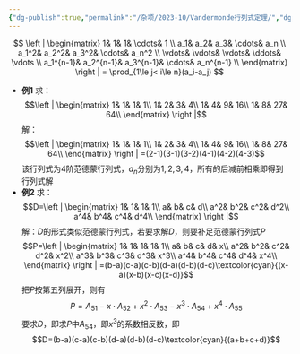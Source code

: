 ```yaml
---
{"dg-publish":true,"permalink":"/杂项/2023-10/Vandermonde行列式定理/","dgPassFrontmatter":true}
---
```


$$
\left | \begin{matrix}
1& 1& 1& \cdots& 1 \\
a_1& a_2& a_3& \cdots& a_n \\
a_1^2& a_2^2& a_3^2& \cdots& a_n^2 \\
\vdots& \vdots& \vdots& \ddots& \vdots \\
a_1^{n-1}& a_2^{n-1}& a_3^{n-1}& \cdots& a_n^{n-1} \\
\end{matrix} \right |
= \prod_{1\le j< i\le n}(a_i-a_j)
$$
- **例1**
	求：
	$$\left | \begin{matrix}
	1& 1& 1& 1\\
	1& 2& 3& 4\\
	1& 4& 9& 16\\
	1& 8& 27& 64\\
	\end{matrix} \right |$$
	解：
	$$\left | \begin{matrix}
	1& 1& 1& 1\\
	1& 2& 3& 4\\
	1& 4& 9& 16\\
	1& 8& 27& 64\\
	\end{matrix} \right |
	=(2-1)(3-1)(3-2)(4-1)(4-2)(4-3)$$
	该行列式为4阶范德蒙行列式，$a_n$分别为$1, 2, 3, 4$，所有的后减前相乘即得到行列式解
- **例2**
	求：
	$$D=\left | \begin{matrix}
	1& 1& 1& 1\\
	a& b& c& d\\
	a^2& b^2& c^2& d^2\\
	a^4& b^4& c^4& d^4\\
	\end{matrix} \right |$$
	解：$D$的形式类似范德蒙行列式，若要求解$D$，则要补足范德蒙行列式$P$
	$$P=\left | \begin{matrix}
	1& 1& 1& 1& 1\\
	a& b& c& d& x\\
	a^2& b^2& c^2& d^2& x^2\\
	a^3& b^3& c^3& d^3& x^3\\
	a^4& b^4& c^4& d^4& x^4\\
	\end{matrix} \right |
	=(b-a)(c-a)(c-b)(d-a)(d-b)(d-c)\textcolor{cyan}{(x-a)(x-b)(x-c)(x-d)}$$
	把$P$按第五列展开，则有
	$$P=A_{51}-x\cdot A_{52}+x^2\cdot A_{53}-x^3\cdot A_{54}+x^4\cdot A_{55}$$
	要求$D$，即求$P$中$A_{54}$，即$x^3$的系数相反数，即
	$$D=(b-a)(c-a)(c-b)(d-a)(d-b)(d-c)\textcolor{cyan}{(a+b+c+d)}$$